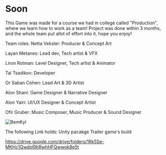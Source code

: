 # Soon
This Game was made for a course we had in college called "Production",  where we learn how to work as a team! Project was done within 3 months, and the whole team put allot of effort into it, hope you enjoy!

Team roles:
Netta Veksler: Producer & Concept Art

Layan Metanes: Lead dev, Tech artist & VFX

Liron Rotman: Level Designer, Tech artist & Animator

Tal Tsadikov: Developer

Or Saban Cohen: Lead Art & 3D Artist

Alon Shani: Game Designer & Narrative Designer

Alon Yairi: UI/UX Designer & Concept Artist

Ofir Gruber:  Music Composer, Music Producer & Sound Designer 

![BemKyl](https://github.com/LER96/Soon/assets/93140643/d178b4db-406d-44df-b8f5-0ef4da2ab90b)

The following Link holds:
Unity pacakge
Trailer
game's build

https://drive.google.com/drive/folders/1Rk5Se-MKHc1Qwdpl9hRwhHFQwwok8e5t
